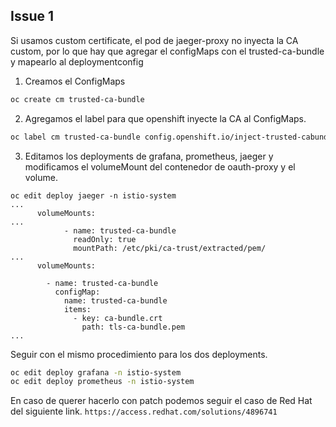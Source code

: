 ## Issue 1

Si usamos custom certificate, el pod de jaeger-proxy no inyecta la CA custom, por lo que hay que agregar el configMaps con el trusted-ca-bundle y mapearlo al deploymentconfig

1. Creamos el ConfigMaps

```bash
oc create cm trusted-ca-bundle
```

2. Agregamos el label para que openshift inyecte la CA al ConfigMaps.
```bash
oc label cm trusted-ca-bundle config.openshift.io/inject-trusted-cabundle=true
```

3. Editamos los deployments de grafana, prometheus, jaeger y modificamos el volumeMount del contenedor de oauth-proxy y el volume.

```
oc edit deploy jaeger -n istio-system
...
      volumeMounts:
...
            - name: trusted-ca-bundle
              readOnly: true
              mountPath: /etc/pki/ca-trust/extracted/pem/
...
      volumeMounts:

        - name: trusted-ca-bundle
          configMap:
            name: trusted-ca-bundle
            items:
              - key: ca-bundle.crt
                path: tls-ca-bundle.pem
...
```

Seguir con el mismo procedimiento para los dos deployments.
```bash
oc edit deploy grafana -n istio-system
oc edit deploy prometheus -n istio-system
```

En caso de querer hacerlo con patch podemos seguir el caso de Red Hat del siguiente link.
```https://access.redhat.com/solutions/4896741```
